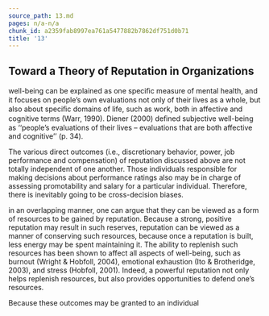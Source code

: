 ```yaml
---
source_path: 13.md
pages: n/a-n/a
chunk_id: a2359fab8997ea761a5477882b7862df751d0b71
title: '13'
---
```

## Toward a Theory of Reputation in Organizations

well-being can be explained as one speciﬁc measure of mental health, and it focuses on people’s own evaluations not only of their lives as a whole, but also about speciﬁc domains of life, such as work, both in affective and cognitive terms (Warr, 1990). Diener (2000) deﬁned subjective well-being as ‘‘people’s evaluations of their lives – evaluations that are both affective and cognitive’’ (p. 34).

The various direct outcomes (i.e., discretionary behavior, power, job performance and compensation) of reputation discussed above are not totally independent of one another. Those individuals responsible for making decisions about performance ratings also may be in charge of assessing promotability and salary for a particular individual. Therefore, there is inevitably going to be cross-decision biases.

in an overlapping manner, one can argue that they can be viewed as a form of resources to be gained by reputation. Because a strong, positive reputation may result in such reserves, reputation can be viewed as a manner of conserving such resources, because once a reputation is built, less energy may be spent maintaining it. The ability to replenish such resources has been shown to affect all aspects of well-being, such as burnout (Wright & Hobfoll, 2004), emotional exhaustion (Ito & Brotheridge, 2003), and stress (Hobfoll, 2001). Indeed, a powerful reputation not only helps replenish resources, but also provides opportunities to defend one’s resources.

Because these outcomes may be granted to an individual
